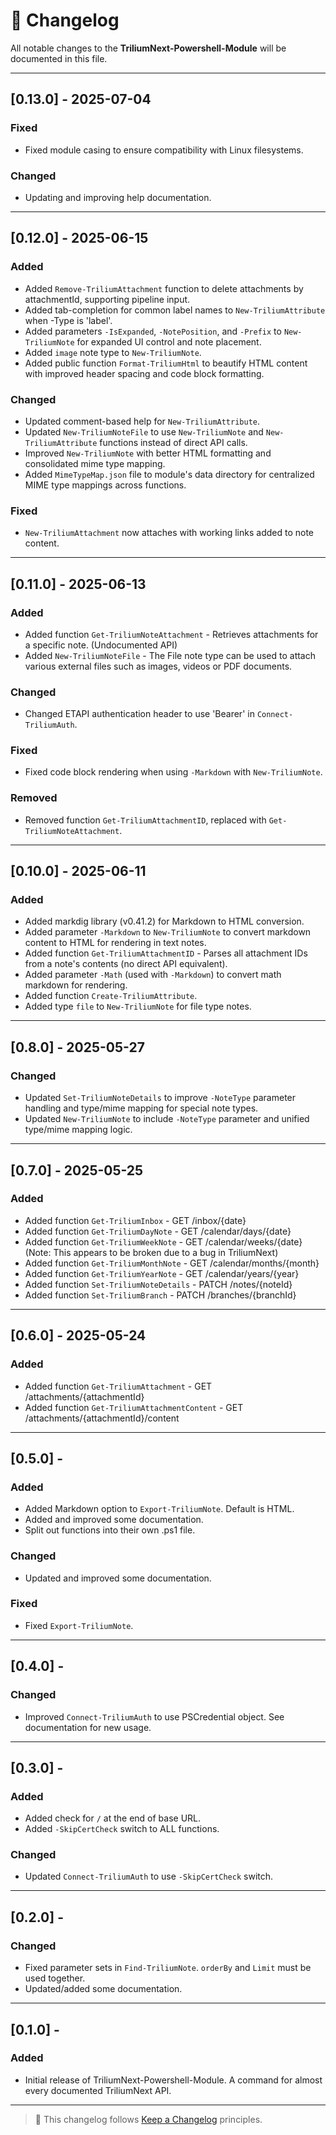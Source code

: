 # 📅 Changelog

All notable changes to the **TriliumNext-Powershell-Module** will be documented in this file.

---

## [0.13.0] - 2025-07-04

### Fixed

* Fixed module casing to ensure compatibility with Linux filesystems.

### Changed

* Updating and improving help documentation.

---

## [0.12.0] - 2025-06-15

### Added

* Added `Remove-TriliumAttachment` function to delete attachments by attachmentId, supporting pipeline input.
* Added tab-completion for common label names to `New-TriliumAttribute` when -Type is 'label'.
* Added parameters `-IsExpanded`, `-NotePosition`, and `-Prefix` to `New-TriliumNote` for expanded UI control and note placement.
* Added `image` note type to `New-TriliumNote`.
* Added public function `Format-TriliumHtml` to beautify HTML content with improved header spacing and code block formatting.

### Changed

* Updated comment-based help for `New-TriliumAttribute`.
* Updated `New-TriliumNoteFile` to use `New-TriliumNote` and `New-TriliumAttribute` functions instead of direct API calls.
* Improved `New-TriliumNote` with better HTML formatting and consolidated mime type mapping.
* Added `MimeTypeMap.json` file to module's data directory for centralized MIME type mappings across functions.

### Fixed

* `New-TriliumAttachment` now attaches with working links added to note content.

---

## [0.11.0] - 2025-06-13

### Added

* Added function `Get-TriliumNoteAttachment` - Retrieves attachments for a specific note. (Undocumented API)
* Added `New-TriliumNoteFile` - The File note type can be used to attach various external files such as images, videos or PDF documents.

### Changed

* Changed ETAPI authentication header to use 'Bearer' in `Connect-TriliumAuth`.

### Fixed

* Fixed code block rendering when using `-Markdown` with `New-TriliumNote`.

### Removed

* Removed function `Get-TriliumAttachmentID`, replaced with `Get-TriliumNoteAttachment`.

---

## [0.10.0] - 2025-06-11

### Added

* Added markdig library (v0.41.2) for Markdown to HTML conversion.
* Added parameter `-Markdown` to `New-TriliumNote` to convert markdown content to HTML for rendering in text notes.
* Added function `Get-TriliumAttachmentID` - Parses all attachment IDs from a note's contents (no direct API equivalent).
* Added parameter `-Math` (used with `-Markdown`) to convert math markdown for rendering.
* Added function `Create-TriliumAttribute`.
* Added type `file` to `New-TriliumNote` for file type notes.

---

## [0.8.0] - 2025-05-27

### Changed

* Updated `Set-TriliumNoteDetails` to improve `-NoteType` parameter handling and type/mime mapping for special note types.
* Updated `New-TriliumNote` to include `-NoteType` parameter and unified type/mime mapping logic.

---

## [0.7.0] - 2025-05-25

### Added

* Added function `Get-TriliumInbox` - GET /inbox/{date}
* Added function `Get-TriliumDayNote` - GET /calendar/days/{date}
* Added function `Get-TriliumWeekNote` - GET /calendar/weeks/{date} (Note: This appears to be broken due to a bug in TriliumNext)
* Added function `Get-TriliumMonthNote` - GET /calendar/months/{month}
* Added function `Get-TriliumYearNote` - GET /calendar/years/{year}
* Added function `Set-TriliumNoteDetails` - PATCH /notes/{noteId}
* Added function `Set-TriliumBranch` - PATCH /branches/{branchId}

---

## [0.6.0] - 2025-05-24

### Added

* Added function `Get-TriliumAttachment` - GET /attachments/{attachmentId}
* Added function `Get-TriliumAttachmentContent` - GET /attachments/{attachmentId}/content

---

## [0.5.0] - 

### Added

* Added Markdown option to `Export-TriliumNote`. Default is HTML.
* Added and improved some documentation.
* Split out functions into their own .ps1 file.

### Changed

* Updated and improved some documentation.

### Fixed

* Fixed `Export-TriliumNote`.

---

## [0.4.0] - 

### Changed

* Improved `Connect-TriliumAuth` to use PSCredential object. See documentation for new usage.

---

## [0.3.0] - 

### Added

* Added check for `/` at the end of base URL.
* Added `-SkipCertCheck` switch to ALL functions.

### Changed

* Updated `Connect-TriliumAuth` to use `-SkipCertCheck` switch.

---

## [0.2.0] - 

### Changed

* Fixed parameter sets in `Find-TriliumNote`. `orderBy` and `Limit` must be used together.
* Updated/added some documentation.

---

## [0.1.0] - 

### Added

* Initial release of TriliumNext-Powershell-Module. A command for almost every documented TriliumNext API.

---

> 📌 This changelog follows [Keep a Changelog](https://keepachangelog.com/en/1.1.0/) principles.
